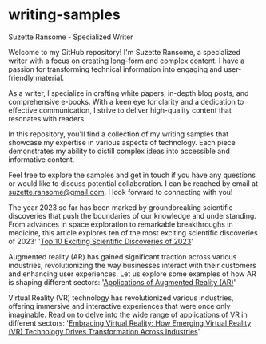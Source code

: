 # writing-samples

Suzette Ransome - Specialized Writer

Welcome to my GitHub repository! I'm Suzette Ransome, a specialized writer with a focus on creating long-form and complex content. I have a passion for transforming technical information into engaging and user-friendly material.

As a writer, I specialize in crafting white papers, in-depth blog posts, and comprehensive e-books. With a keen eye for clarity and a dedication to effective communication, I strive to deliver high-quality content that resonates with readers.

In this repository, you'll find a collection of my writing samples that showcase my expertise in various aspects of technology. Each piece demonstrates my ability to distill complex ideas into accessible and informative content.

Feel free to explore the samples and get in touch if you have any questions or would like to discuss potential collaboration. I can be reached by email at suzette.ransome@gmail.com. I look forward to connecting with you!

The year 2023 so far has been marked by groundbreaking scientific discoveries that push the boundaries of our knowledge and understanding. From advances in space exploration to remarkable breakthroughs in medicine, this article explores ten of the most exciting scientific discoveries of 2023:
'[Top 10 Exciting Scientific Discoveries of 2023](https://github.com/SuzetteRansome/writing-samples/blob/main/Top%2010%20Exciting%20Scientific%20Discoveries%20of%202023.pdf)'

Augmented reality (AR) has gained significant traction across various industries, revolutionizing the way businesses interact with their customers and enhancing user experiences. Let us explore some examples of how AR is shaping different sectors:
'[Applications of Augmented Reality (AR)](https://github.com/SuzetteRansome/writing-samples/blob/main/Applications%20of%20Augmented%20Reality%20(AR).pdf)'

Virtual Reality (VR) technology has revolutionized various industries, offering immersive and interactive experiences that were once only imaginable. Read on to delve into the wide range of applications of VR in different sectors:
'[Embracing Virtual Reality: How Emerging Virtual Reality (VR) Technology Drives Transformation Across Industries](https://github.com/SuzetteRansome/writing-samples/blob/main/Embracing%20Virtual%20Reality.pdf)'
